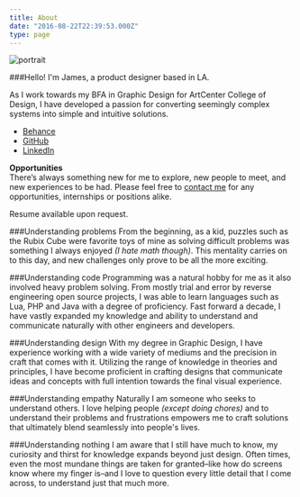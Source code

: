 ```yaml
---
title: About
date: "2016-08-22T22:39:53.000Z"
type: page
---
```


![portrait](/images/james-about.jpg)

###Hello! I'm James, a product designer based in LA.

As I work towards my BFA in Graphic Design for ArtCenter College of Design, I have developed a passion for converting seemingly complex systems into simple and intuitive solutions.

- [Behance](https://www.behance.net/james-chu)
- [GitHub](https://github.com/jamescchu)
- [LinkedIn](https://www.linkedin.com/in/james-chu/)


**Opportunities**  
There’s always something new for me to explore, new people to meet, and new experiences to be had. Please feel free to [contact me](mailto:james@james-chu.com) for any opportunities, internships or positions alike.

Resume available upon request.

###Understanding problems
From the beginning, as a kid, puzzles such as the Rubix Cube were favorite toys of mine as solving difficult problems was something I always enjoyed _(I hate math though)_. This mentality carries on to this day, and new challenges only prove to be all the more exciting.

###Understanding code
Programming was a natural hobby for me as it also involved heavy problem solving. From mostly trial and error by reverse engineering open source projects, I was able to learn languages such as Lua, PHP and Java with a degree of proficiency. Fast forward a decade, I have vastly expanded my knowledge and ability to understand and communicate naturally with other engineers and developers.

###Understanding design 
With my degree in Graphic Design, I have experience working with a wide variety of mediums and the precision in craft that comes with it. Utilizing the range of knowledge in theories and principles, I have become proficient in crafting designs that communicate ideas and concepts with full intention towards the final visual experience.

###Understanding empathy
Naturally I am someone who seeks to understand others. I love helping people _(except doing chores)_ and to understand their problems and frustrations empowers me to craft solutions that ultimately blend seamlessly into people's lives.

###Understanding nothing
I am aware that I still have much to know, my curiosity and thirst for knowledge expands beyond just design. Often times, even the most mundane things are taken for granted–like how do screens know where my finger is–and I love to question every little detail that I come across, to understand just that much more.
